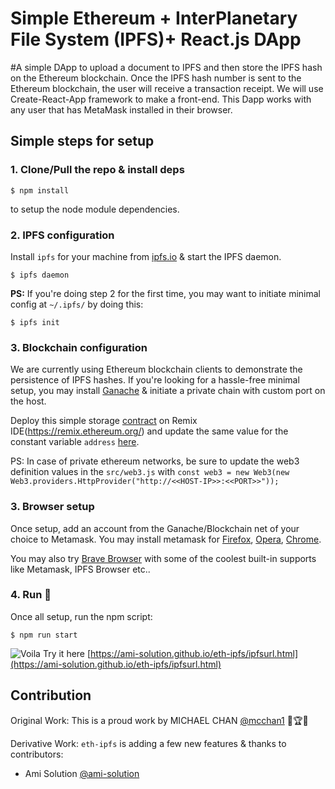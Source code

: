 # Simple Ethereum + InterPlanetary File System (IPFS)+ React.js DApp

#A simple DApp to upload a document to IPFS and then store the IPFS hash on the Ethereum blockchain. Once the IPFS hash number is sent to the Ethereum blockchain, the user will receive a transaction receipt. We will use Create-React-App framework to make a front-end. This Dapp works with any user that has MetaMask installed in their browser.

## Simple steps for setup

### 1. Clone/Pull the repo & install deps

``` shell
$ npm install
```

to setup the node module dependencies.  

### 2. IPFS configuration

Install `ipfs` for your machine from [ipfs.io](https://ipfs.io/docs/install/) & start the IPFS daemon.

``` shell
$ ipfs daemon
```

**PS:** If you're doing step 2 for the first time, you may want to initiate minimal config at `~/.ipfs/` by doing this:

``` shell
$ ipfs init
```

### 3. Blockchain configuration

We are currently using Ethereum blockchain clients to demonstrate the persistence of IPFS hashes.
If you're looking for a hassle-free minimal setup, you may install [Ganache](https://truffleframework.com/ganache) & initiate a private chain with custom port on the host.

Deploy this simple storage [contract](contracts/AmisIpfsTokens.sol) on Remix IDE(https://remix.ethereum.org/) and update the same value for the constant variable `address` [here](src/storehash.js#5).

PS: In case of private ethereum networks, be sure to update the web3 definition values in the `src/web3.js` with `const web3 = new Web3(new Web3.providers.HttpProvider("http://<<HOST-IP>>:<<PORT>>"));`

### 3. Browser setup

Once setup, add an account from the Ganache/Blockchain net of your choice to Metamask.
You may install metamask for [Firefox](https://addons.mozilla.org/en-US/firefox/addon/ether-metamask/), [Opera](https://addons.opera.com/en/extensions/details/metamask/), [Chrome](https://chrome.google.com/webstore/detail/nkbihfbeogaeaoehlefnkodbefgpgknn).

You may also try [Brave Browser](https://brave.com/) with some of the coolest built-in supports like Metamask, IPFS Browser etc..

### 4. Run 🚀

Once all setup, run the npm script:

``` shell
$ npm run start
```

![Voila](src/images/eth-ipfs.png)
Try it here [https://ami-solution.github.io/eth-ipfs/ipfsurl.html](https://ami-solution.github.io/eth-ipfs/ipfsurl.html)

## Contribution

Original Work: This is a proud work by MICHAEL CHAN [@mcchan1](https://github.com/mcchan1) 💚🏆🙏

Derivative Work:
`eth-ipfs` is adding a few new features & thanks to contributors:

* Ami Solution [@ami-solution](https://github.com/ami-solution/eth-ipfs)
